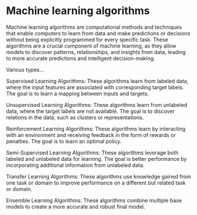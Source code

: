 # Machine learning algorithms

Machine learning algorithms are computational methods and techniques that enable computers to learn from data and make predictions or decisions without being explicitly programmed for every specific task. These algorithms are a crucial component of machine learning, as they allow models to discover patterns, relationships, and insights from data, leading to more accurate predictions and intelligent decision-making.

Various types…

Supervised Learning Algorithms: These algorithms learn from labeled data, where the input features are associated with corresponding target labels. The goal is to learn a mapping between inputs and targets.

Unsupervised Learning Algorithms: These algorithms learn from unlabeled data, where the target labels are not available. The goal is to discover relations in the data, such as clusters or representations.

Reinforcement Learning Algorithms: These algorithms learn by interacting with an environment and receiving feedback in the form of rewards or penalties. The goal is to learn an optimal policy.

Semi-Supervised Learning Algorithms: These algorithms leverage both labeled and unlabeled data for learning. The goal is better performance by incorporating additional information from unlabeled data.

Transfer Learning Algorithms: These algorithms use knowledge gained from one task or domain to improve performance on a different but related task or domain.

Ensemble Learning Algorithms: These algorithms combine multiple base models to create a more accurate and robust final model.
